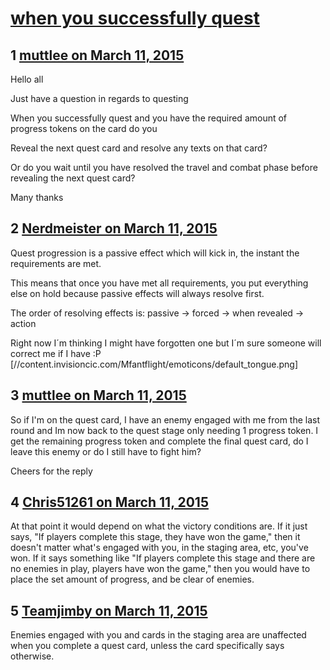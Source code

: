 # [when you successfully quest](https://community.fantasyflightgames.com/topic/137465-when-you-successfully-quest/)

## 1 [muttlee on March 11, 2015](https://community.fantasyflightgames.com/topic/137465-when-you-successfully-quest/?do=findComment&comment=1485150)

Hello all

Just have a question in regards to questing

When you successfully quest and you have the required amount of progress tokens on the card do you

Reveal the next quest card and resolve any texts on that card?

Or do you wait until you have resolved the travel and combat phase before revealing the next quest card?

Many thanks

## 2 [Nerdmeister on March 11, 2015](https://community.fantasyflightgames.com/topic/137465-when-you-successfully-quest/?do=findComment&comment=1485156)

Quest progression is a passive effect which will kick in, the instant the requirements are met. 

This means that once you have met all requirements, you put everything else on hold because passive effects will always resolve first.

The order of resolving effects is: passive -> forced -> when revealed -> action

Right now I´m thinking I might have forgotten one but I´m sure someone will correct me if I have :P [//content.invisioncic.com/Mfantflight/emoticons/default_tongue.png]

## 3 [muttlee on March 11, 2015](https://community.fantasyflightgames.com/topic/137465-when-you-successfully-quest/?do=findComment&comment=1485170)

So if I'm on the quest card, I have an enemy engaged with me from the last round and Im now back to the quest stage only needing 1 progress token. I get the remaining progress token and complete the final quest card, do I leave this enemy or do I still have to fight him?

Cheers for the reply

## 4 [Chris51261 on March 11, 2015](https://community.fantasyflightgames.com/topic/137465-when-you-successfully-quest/?do=findComment&comment=1485234)

At that point it would depend on what the victory conditions are. If it just says, "If players complete this stage, they have won the game," then it doesn't matter what's engaged with you, in the staging area, etc, you've won. If it says something like "If players complete this stage and there are no enemies in play, players have won the game," then you would have to place the set amount of progress, and be clear of enemies.

## 5 [Teamjimby on March 11, 2015](https://community.fantasyflightgames.com/topic/137465-when-you-successfully-quest/?do=findComment&comment=1485343)

Enemies engaged with you and cards in the staging area are unaffected when you complete a quest card, unless the card specifically says otherwise.

